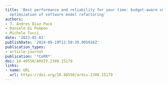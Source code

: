 ```yaml
---
title: 'Best performance and reliability for your time: budget-aware search-based
  optimization of software model refactoring'
authors:
- J. Andres Diaz-Pace
- Daniele Di Pompeo
- Michele Tucci
date: '2023-01-01'
publishDate: '2024-09-19T12:50:39.905916Z'
publication_types:
- article-journal
publication: '*CoRR*'
doi: 10.48550/ARXIV.2308.15179
links:
- name: URL
  url: https://doi.org/10.48550/arXiv.2308.15179
---
```


